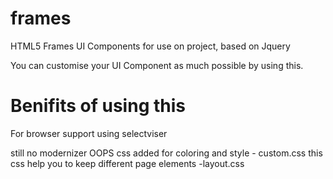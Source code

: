 # frames
HTML5 Frames UI Components for use on project, based on Jquery

You can customise your UI Component as much possible by using this.

# Benifits of using this
For browser support using selectviser

still no modernizer
OOPS css added for coloring and style - custom.css
this css help you to keep different page elements -layout.css
